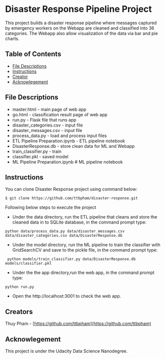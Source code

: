 # Disaster Response Pipeline Project

This project builds a disaster response pipeline where messages captured by emergency workers on the Webapp are cleaned and classified into 36 categories. The Webapp also allow visualization of the data via bar and pie charts.

## Table of Contents

* [File Descriptions](#file-description)
* [Instructions](#instructions)
* [Creator](#creators)
* [Acknowlegement](#acknowlegement)

## File Descriptions

* master.html  - main page of web app
* go.html  - classification result page of web app
* run.py  - Flask file that runs app
* disaster_categories.csv  - input file
* disaster_messages.csv  - input file
* process_data.py - load and process input files
* ETL Pipeline Preparation.ipynb - ETL pipeline notebook
* DisasterResponse.db - store clean data for ML and Webapp
* train_classifier.py - train
* classifier.pkl  - saved model
* ML Pipeline Preparation.ipynb  # ML pipeline notebook

## Instructions

You can clone Disaster Response project using command below:

```
$ git clone https://github.com/ttbpham/disaster-response.git

```
Following below steps to execute the project
*  Under the data directory, run the ETL pipeline that cleans and store the cleaned data in to SQLite database, in the command prompt type:
```
python data/process_data.py data/disaster_messages.csv data/disaster_categories.csv data/DisasterResponse.db
```
* Under the model directory, run the ML pipeline to train the classifier with GridSearchCV and save to the pickle file, in the command prompt type:
```
 python models/train_classifier.py data/DisasterResponse.db models/classifier.pkl
 ```
* Under the the app directory,run the web app, in the command prompt type:
```
python run.py
```
* Open the http://localhost:3001 to check the web app.


## Creators

Thuy Pham  - [https://github.com/ttbpham](https://github.com/ttbpham)

## Acknowlegement

This project is under the Udacity Data Science Nanodegree.
